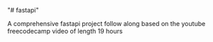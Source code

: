"# fastapi" 

A comprehensive fastapi project follow along based on the youtube freecodecamp video of length 19 hours
